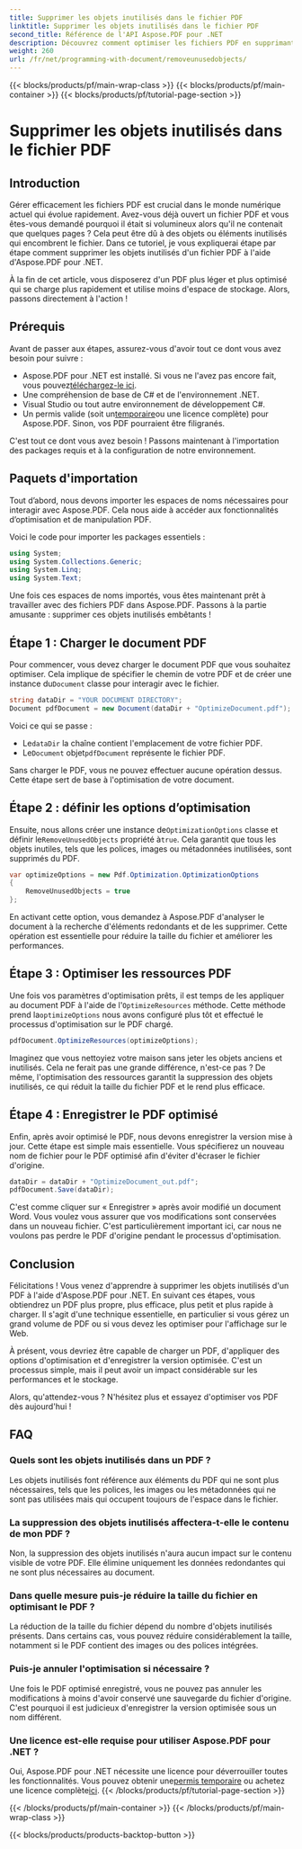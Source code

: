 ```yaml
---
title: Supprimer les objets inutilisés dans le fichier PDF
linktitle: Supprimer les objets inutilisés dans le fichier PDF
second_title: Référence de l'API Aspose.PDF pour .NET
description: Découvrez comment optimiser les fichiers PDF en supprimant les objets inutilisés à l'aide d'Aspose.PDF pour .NET. Guide étape par étape pour réduire la taille du fichier et améliorer les performances.
weight: 260
url: /fr/net/programming-with-document/removeunusedobjects/
---
```


{{< blocks/products/pf/main-wrap-class >}}
{{< blocks/products/pf/main-container >}}
{{< blocks/products/pf/tutorial-page-section >}}

# Supprimer les objets inutilisés dans le fichier PDF

## Introduction

Gérer efficacement les fichiers PDF est crucial dans le monde numérique actuel qui évolue rapidement. Avez-vous déjà ouvert un fichier PDF et vous êtes-vous demandé pourquoi il était si volumineux alors qu'il ne contenait que quelques pages ? Cela peut être dû à des objets ou éléments inutilisés qui encombrent le fichier. Dans ce tutoriel, je vous expliquerai étape par étape comment supprimer les objets inutilisés d'un fichier PDF à l'aide d'Aspose.PDF pour .NET. 

À la fin de cet article, vous disposerez d'un PDF plus léger et plus optimisé qui se charge plus rapidement et utilise moins d'espace de stockage. Alors, passons directement à l'action !

## Prérequis

Avant de passer aux étapes, assurez-vous d'avoir tout ce dont vous avez besoin pour suivre :

-  Aspose.PDF pour .NET est installé. Si vous ne l'avez pas encore fait, vous pouvez[téléchargez-le ici](https://releases.aspose.com/pdf/net/).
- Une compréhension de base de C# et de l'environnement .NET.
- Visual Studio ou tout autre environnement de développement C#.
-  Un permis valide (soit un[temporaire](https://purchase.aspose.com/temporary-license/)ou une licence complète) pour Aspose.PDF. Sinon, vos PDF pourraient être filigranés.
  
C'est tout ce dont vous avez besoin ! Passons maintenant à l'importation des packages requis et à la configuration de notre environnement.

## Paquets d'importation

Tout d’abord, nous devons importer les espaces de noms nécessaires pour interagir avec Aspose.PDF. Cela nous aide à accéder aux fonctionnalités d’optimisation et de manipulation PDF.

Voici le code pour importer les packages essentiels :

```csharp
using System;
using System.Collections.Generic;
using System.Linq;
using System.Text;
```

Une fois ces espaces de noms importés, vous êtes maintenant prêt à travailler avec des fichiers PDF dans Aspose.PDF. Passons à la partie amusante : supprimer ces objets inutilisés embêtants !

## Étape 1 : Charger le document PDF

 Pour commencer, vous devez charger le document PDF que vous souhaitez optimiser. Cela implique de spécifier le chemin de votre PDF et de créer une instance du`Document` classe pour interagir avec le fichier.

```csharp
string dataDir = "YOUR DOCUMENT DIRECTORY";
Document pdfDocument = new Document(dataDir + "OptimizeDocument.pdf");
```

Voici ce qui se passe :
-  Le`dataDir` la chaîne contient l'emplacement de votre fichier PDF.
-  Le`Document` objet`pdfDocument` représente le fichier PDF.

Sans charger le PDF, vous ne pouvez effectuer aucune opération dessus. Cette étape sert de base à l'optimisation de votre document.

## Étape 2 : définir les options d’optimisation

 Ensuite, nous allons créer une instance de`OptimizationOptions` classe et définir le`RemoveUnusedObjects` propriété à`true`. Cela garantit que tous les objets inutiles, tels que les polices, images ou métadonnées inutilisées, sont supprimés du PDF.

```csharp
var optimizeOptions = new Pdf.Optimization.OptimizationOptions
{
    RemoveUnusedObjects = true
};
```

En activant cette option, vous demandez à Aspose.PDF d'analyser le document à la recherche d'éléments redondants et de les supprimer. Cette opération est essentielle pour réduire la taille du fichier et améliorer les performances.

## Étape 3 : Optimiser les ressources PDF

 Une fois vos paramètres d'optimisation prêts, il est temps de les appliquer au document PDF à l'aide de l'`OptimizeResources` méthode. Cette méthode prend la`optimizeOptions` nous avons configuré plus tôt et effectué le processus d'optimisation sur le PDF chargé.

```csharp
pdfDocument.OptimizeResources(optimizeOptions);
```

Imaginez que vous nettoyiez votre maison sans jeter les objets anciens et inutilisés. Cela ne ferait pas une grande différence, n'est-ce pas ? De même, l'optimisation des ressources garantit la suppression des objets inutilisés, ce qui réduit la taille du fichier PDF et le rend plus efficace.

## Étape 4 : Enregistrer le PDF optimisé

Enfin, après avoir optimisé le PDF, nous devons enregistrer la version mise à jour. Cette étape est simple mais essentielle. Vous spécifierez un nouveau nom de fichier pour le PDF optimisé afin d'éviter d'écraser le fichier d'origine.

```csharp
dataDir = dataDir + "OptimizeDocument_out.pdf";
pdfDocument.Save(dataDir);
```

C'est comme cliquer sur « Enregistrer » après avoir modifié un document Word. Vous voulez vous assurer que vos modifications sont conservées dans un nouveau fichier. C'est particulièrement important ici, car nous ne voulons pas perdre le PDF d'origine pendant le processus d'optimisation.

## Conclusion

Félicitations ! Vous venez d'apprendre à supprimer les objets inutilisés d'un PDF à l'aide d'Aspose.PDF pour .NET. En suivant ces étapes, vous obtiendrez un PDF plus propre, plus efficace, plus petit et plus rapide à charger. Il s'agit d'une technique essentielle, en particulier si vous gérez un grand volume de PDF ou si vous devez les optimiser pour l'affichage sur le Web.

À présent, vous devriez être capable de charger un PDF, d'appliquer des options d'optimisation et d'enregistrer la version optimisée. C'est un processus simple, mais il peut avoir un impact considérable sur les performances et le stockage.

Alors, qu'attendez-vous ? N'hésitez plus et essayez d'optimiser vos PDF dès aujourd'hui !

## FAQ

### Quels sont les objets inutilisés dans un PDF ?
Les objets inutilisés font référence aux éléments du PDF qui ne sont plus nécessaires, tels que les polices, les images ou les métadonnées qui ne sont pas utilisées mais qui occupent toujours de l'espace dans le fichier.

### La suppression des objets inutilisés affectera-t-elle le contenu de mon PDF ?
Non, la suppression des objets inutilisés n'aura aucun impact sur le contenu visible de votre PDF. Elle élimine uniquement les données redondantes qui ne sont plus nécessaires au document.

### Dans quelle mesure puis-je réduire la taille du fichier en optimisant le PDF ?
La réduction de la taille du fichier dépend du nombre d'objets inutilisés présents. Dans certains cas, vous pouvez réduire considérablement la taille, notamment si le PDF contient des images ou des polices intégrées.

### Puis-je annuler l'optimisation si nécessaire ?
Une fois le PDF optimisé enregistré, vous ne pouvez pas annuler les modifications à moins d'avoir conservé une sauvegarde du fichier d'origine. C'est pourquoi il est judicieux d'enregistrer la version optimisée sous un nom différent.

### Une licence est-elle requise pour utiliser Aspose.PDF pour .NET ?
 Oui, Aspose.PDF pour .NET nécessite une licence pour déverrouiller toutes les fonctionnalités. Vous pouvez obtenir une[permis temporaire](https://purchase.aspose.com/temporary-license/) ou achetez une licence complète[ici](https://purchase.aspose.com/buy).
{{< /blocks/products/pf/tutorial-page-section >}}

{{< /blocks/products/pf/main-container >}}
{{< /blocks/products/pf/main-wrap-class >}}

{{< blocks/products/products-backtop-button >}}
